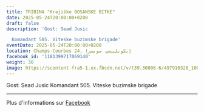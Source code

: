 ```yaml
---
title: TRIBINA "Krajiške BOSANSKE BITKE"
date: 2025-05-24T20:00:00+0200
draft: false
description: 'Gost: Sead Jusic

  Komandant 505. Viteske buzimske brigade'
eventDate: 2025-05-24T20:00:00+0200
location: Champs-Courbes 24, ‏إيكوبلينس‏، ‏سويسرا‏
facebook_id: '1181399717069140'
weight: 30
image: https://scontent-fra5-1.xx.fbcdn.net/v/t39.30808-6/497910328_1007825038144762_7375653666811415510_n.jpg?_nc_cat=110&ccb=1-7&_nc_sid=9e60e4&_nc_ohc=CWhXnm0BJecQ7kNvwGe2a1W&_nc_oc=Adlq3r2hgu4kfCpK7lvKWGPCAjuQtHtm-wkFthS0hTwkd0kGlTDMMWqolfa4I2oppZQ&_nc_zt=23&_nc_ht=scontent-fra5-1.xx&edm=ABTKTjYEAAAA&_nc_gid=vmtT_NMK9BCtzZtpVyBUbw&_nc_tpa=Q5bMBQH3MbR5H3gM_em7WS8CPuYUFOuFYt3LqO2jDmiTHZkJP5MjmvgHM6sHh75toA_tKOtj_oFx6-uPuQ&oh=00_AfdTNcpa0K_j8sDyMBPDPTzk6ssqkE6vyg3RHe_fpOvJ_g&oe=6907432F
---
```


Gost: Sead Jusic
Komandant 505. Viteske buzimske brigade

---

Plus d'informations sur [Facebook](https://facebook.com/events/1181399717069140)